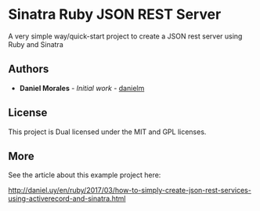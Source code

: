 # Sinatra Ruby JSON REST Server

A very simple way/quick-start project to create a JSON rest server using Ruby and Sinatra

## Authors

* **Daniel Morales** - *Initial work* - [danielm](https://github.com/danielm)

## License

This project is Dual licensed under the MIT and GPL licenses.

## More
See the article about this example project here:

http://daniel.uy/en/ruby/2017/03/how-to-simply-create-json-rest-services-using-activerecord-and-sinatra.html
